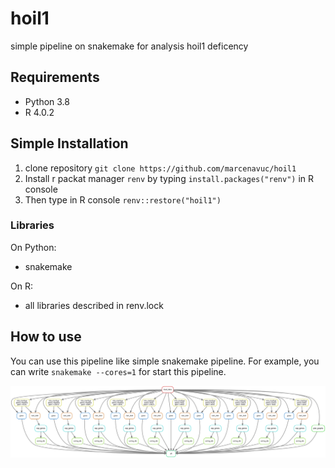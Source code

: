 # hoil1
simple pipeline on snakemake for analysis hoil1 deficency

## Requirements
* Python 3.8
* R 4.0.2 

## Simple Installation
1) clone repository `git clone https://github.com/marcenavuc/hoil1`
2) Install r packat manager `renv` by typing `install.packages("renv")` in R
 console
3) Then type in R console `renv::restore("hoil1")`

### Libraries
On Python:
* snakemake

On R:
* all libraries described in renv.lock

## How to use
You can use this pipeline like simple snakemake pipeline.
For example, you can write `snakemake --cores=1` for start this pipeline.

![Here should be an image that represent our pipeline](./dag.svg)